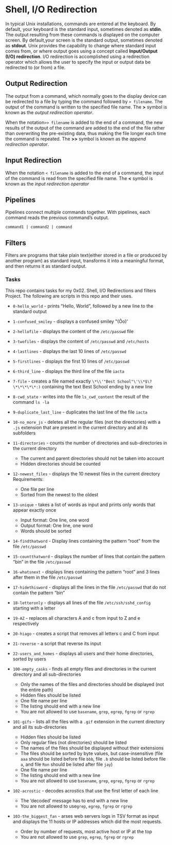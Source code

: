 # Shell, I/O Redirection

In typical Unix installations, commands are entered at the keyboard. By default, your keyboard is the standard input, sometimes denoted as **stdin**. The output resulting from these commands is displayed on the computer screen. By default,your screen is the standard output, sometimes denoted as **stdout**. Unix provides the capability to change where standard input comes from, or where output goes using a concept called **Input/Output (I/O) redirection**. I/O redirection is accomplished using a redirection operator which allows the user to specify the input or output data be redirected to (or from) a file.

## Output Redirection

The output from a command, which normally goes to the display device can be redirected to a file by typing the command followed by `> filename`. The output of the command is written to the specified file name. The **>** symbol is known as the *output redirection operator*.


When the notation`>> filename` is added to the end of a command, the new results of the output of the command are added to the end of the file rather than overwriting the pre-existing data, thus making the file longer each time the command is repeated. The **>>** symbol is known as the *append redirection operator*.

## Input Redirection

When the notation `< filename` is added to the end of a command, the input of the command is read from the specified file name. The **<** symbol is known as the *input redirection operator*

## Pipelines
Pipelines connect multiple commands together. With pipelines, each command reads the previous command’s output.

`command1 | command2 | command`

## Filters

Filters are programs that take plain text(either stored in a file or produced by another program) as standard input, transforms it into a meaningful format, and then returns it as standard output.

### Tasks

This repo contains tasks for my 0x02. Shell, I/O Redirections and filters Project. The following are scripts in this repo and their uses.

* `0-hello_world` - prints “Hello, World”, followed by a new line to the standard output
* `1-confused_smiley` - displays a confused smiley "(Ôo)'
* `2-hellofile` - displays the content of the `/etc/passwd` file
* `3-twofiles` - displays the content of `/etc/passwd` and `/etc/hosts`
* `4-lastlines` - displays the last 10 lines of `/etc/passwd`
* `5-firstlines` - displays the first 10 lines of `/etc/passwd`
* `6-third_line` - displays the third line of the file `iacta`
* `7-file` - creates a file named exactly `\*\\'"Best School"\'\\*$\?\*\*\*\*\*:)` containing the text Best School ending by a new line
* `8-cwd_state` - writes into the file `ls_cwd_content` the result of the command `ls -la`
* `9-duplicate_last_line` - duplicates the last line of the file `iacta`
* `10-no_more_js` - deletes all the regular files (not the directories) with a `.js` extension that are present in the current directory and all its subfolders
* `11-directories` - counts the number of directories and sub-directories in the current directory
    * The current and parent directories should not be taken into account
    * Hidden directories should be counted
* `12-newest_files` - displays the 10 newest files in the current directory
Requirements: 

    * One file per line
    * Sorted from the newest to the oldest 

* `13-unique` - takes a list of words as input and prints only words that appear exactly once

    * Input format: One line, one word
    * Output format: One line, one word
    * Words should be sorted

* `14-findthatword` - Display lines containing the pattern “root” from the file `/etc/passwd`
* `15-countthatword` - displays the number of lines that contain the pattern “bin” in the file `/etc/passwd`
* `16-whatsnext` - displays lines containing the pattern “root” and 3 lines after them in the file `/etc/passwd`
* `17-hidethisword` - displays all the lines in the file `/etc/passwd` that do not contain the pattern “bin”
* `18-letteronly` - displays all lines of the file `/etc/ssh/sshd_config` starting with a letter
* `19-AZ` - replaces all characters A and c from input to Z and e respectively
* `20-hiago` - creates a script that removes all letters c and C from input
* `21-reverse` - a script that reverse its input
* `22-users_and_homes` - displays all users and their home directories, sorted by users
* `100-empty_casks` - finds all empty files and directories in the current directory and all sub-directories

    * Only the names of the files and directories should be displayed (not the entire path)
    * Hidden files should be listed
    * One file name per line
    * The listing should end with a new line
    * You are not allowed to use `basename`, `grep`, `egrep`, `fgrep` or `rgrep`

* `101-gifs` -  lists all the files with a `.gif` extension in the current directory and all its sub-directories

    * Hidden files should be listed	
    * Only regular files (not directories) should be listed
    * The names of the files should be displayed without their extensions
    * The files should be sorted by byte values, but case-insensitive (file `aaa` should be listed before file `bbb`, file `.b` should be listed before file `a`, and file `Ron` should be listed after file `jay`)
    * One file name per line
    * The listing should end with a new line
    * You are not allowed to use `basename`, `grep`, `egrep`, `fgrep` or `rgrep` 

* `102-acrostic` - decodes acrostics that use the first letter of each line

    * The ‘decoded’ message has to end with a new line
    * You are not allowed to use`grep`, `egrep`, `fgrep` or `rgrep`

* `103-the_biggest_fan` - arses web servers logs in TSV format as input and displays the 11 hosts or IP addresses which did the most requests.

    * Order by number of requests, most active host or IP at the top
    * You are not allowed to use `grep`, `egrep`, `fgrep` or `rgrep`
